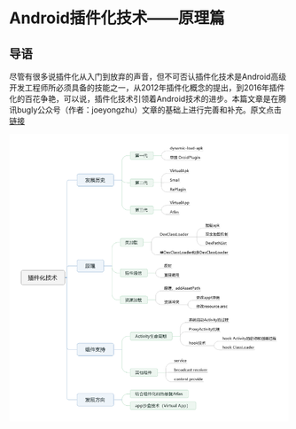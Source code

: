 # Android插件化技术——原理篇

## 导语

尽管有很多说插件化从入门到放弃的声音，但不可否认插件化技术是Android高级开发工程师所必须具备的技能之一，从2012年插件化概念的提出，到2016年插件化的百花争艳，可以说，插件化技术引领着Android技术的进步。本篇文章是在腾讯bugly公众号（作者：joeyongzhu）文章的基础上进行完善和补充。原文点击[链接](https://mp.weixin.qq.com/s?__biz=MzA3NTYzODYzMg==&mid=2653579547&idx=1&sn=9f782f6c91c20fd0b17a6c3762b6e06a&chksm=84b3bb1cb3c4320ad660e3a4a274aa2e433bf0401389f38be337d01d2ba604714303e169d48a&mpshare=1&scene=1&srcid=&key=352cdcf02fb917f63037a2a8bf1865539d5eeaab16551c38363de0631f230e5c87542d4db35f8c1b078014cdd92f7455b6d39e34328ee36749c2f120b5707b290c8da43921650b0be81cef2123dea77d&ascene=1&uin=MjQ1MDc4NzYwMA%3D%3D&devicetype=Windows+10&version=62060833&lang=zh_CN&pass_ticket=ArNvTjFA65tiw4MTWUfrPIvwpukaTKv7HHBc33MPAonCQKLojOLSKDN5LcC83GJc)



![插件化技术](https://github.com/Demo-H/Android-Notes/raw/master/assets/hook.png)

